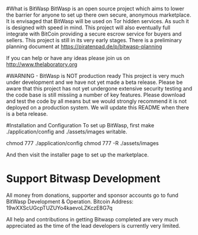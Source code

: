 #What is BitWasp
BitWasp is an open source project which aims to lower the barrier for anyone to set up there own secure, anonymous marketplace. It is envisaged that BitWasp will be used on Tor hidden services. As such it is designed with speed in mind. This project will also eventually full integrate with BitCoin providing a secure escrow service for buyers and sellers. This project is still in its very early stages. There is a preliminary planning document at https://piratenpad.de/p/bitwasp-planning

If you can help or have any ideas please join us on http://www.thelaboratory.org

#WARNING - BitWasp is NOT production ready
This project is very much under development and we have not yet made a beta release. Please be aware that this project has not yet
undergone extensive security testing and the code base is still missiing a number of key features. Please download and test the code
by all means but we would strongly recommend it is not deployed on a production system. We will update this README when there is a beta release. 

#Installation and Configuration
To set up BitWasp, first make ./application/config and ./assets/images writable.

chmod 777 ./application/config
chmod 777 -R ./assets/images

And then visit the installer page to set up the marketplace.

# Support Bitwasp Development
All money from donations, supporter and sponsor accounts go to fund BitWasp Development & Operation. 
Bitcoin Address: 19wXXScUGcpTUZUYo4kaevoLZKczE8G7q

All help and contributions in getting Bitwasp completed are very much appreciated as the time of the lead developers is currently very limited.

